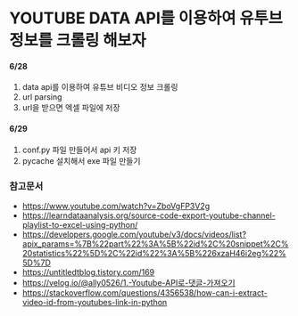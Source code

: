 # YOUTUBE DATA API를 이용하여 유투브 정보를 크롤링 해보자

#### 6/28

1. data api를 이용하여 유튜브 비디오 정보 크롤링
2. url parsing
3. url을 받으면 엑셀 파일에 저장

#### 6/29

1. conf.py 파일 만들어서 api 키 저장
2. pycache 설치해서 exe 파일 만들기

### 참고문서

- https://www.youtube.com/watch?v=ZboVgFP3V2g
- https://learndataanalysis.org/source-code-export-youtube-channel-playlist-to-excel-using-python/
- https://developers.google.com/youtube/v3/docs/videos/list?apix_params=%7B%22part%22%3A%5B%22id%2C%20snippet%2C%20statistics%22%5D%2C%22id%22%3A%5B%226xzaH46i2eg%22%5D%7D
- https://untitledtblog.tistory.com/169
- https://velog.io/@ally0526/1.-Youtube-API로-댓글-가져오기
- https://stackoverflow.com/questions/4356538/how-can-i-extract-video-id-from-youtubes-link-in-python
